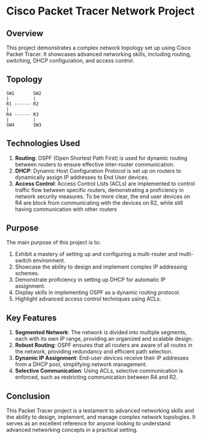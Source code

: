 # Cisco Packet Tracer Network Project

## Overview

This project demonstrates a complex network topology set up using Cisco Packet Tracer. It showcases advanced networking skills, including routing, switching, DHCP configuration, and access control.

## Topology

```plaintext
SW1       SW2
|         |
R1 ------ R2
|
R4 ------ R3
|         |
SW4       SW3
```



## Technologies Used

1. **Routing**: OSPF (Open Shortest Path First) is used for dynamic routing between routers to ensure effective inter-router communication.
2. **DHCP**: Dynamic Host Configuration Protocol is set up on routers to dynamically assign IP addresses to End User devices.
3. **Access Control**: Access Control Lists (ACLs) are implemented to control traffic flow between specific routers, demonstrating a proficiency in network security measures. To be more clear, the end user devices on R4 are block from communicating with the devices on R2, while still having communication with other routers

## Purpose

The main purpose of this project is to:

1. Exhibit a mastery of setting up and configuring a multi-router and multi-switch environment.
2. Showcase the ability to design and implement complex IP addressing schemes.
3. Demonstrate proficiency in setting up DHCP for automatic IP assignment.
4. Display skills in implementing OSPF as a dynamic routing protocol.
5. Highlight advanced access control techniques using ACLs.

## Key Features

1. **Segmented Network**: The network is divided into multiple segments, each with its own IP range, providing an organized and scalable design.
2. **Robust Routing**: OSPF ensures that all routers are aware of all routes in the network, providing redundancy and efficient path selection.
3. **Dynamic IP Assignment**: End-user devices receive their IP addresses from a DHCP pool, simplifying network management.
4. **Selective Communication**: Using ACLs, selective communication is enforced, such as restricting communication between R4 and R2.

## Conclusion

This Packet Tracer project is a testament to advanced networking skills and the ability to design, implement, and manage complex network topologies. It serves as an excellent reference for anyone looking to understand advanced networking concepts in a practical setting.

